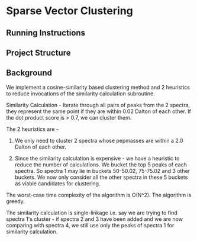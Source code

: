 # Sparse Vector Clustering

## Running Instructions

## Project Structure

## Background

We implement a cosine-similarity based clustering method and 2 heuristics to reduce invocations of the similarity calculation subroutine.

Similarity Calculation - Iterate through all pairs of peaks from the 2 spectra, they represent the same point if they are within 0.02 Dalton of each other. If the dot product score is > 0.7, we can cluster them.

The 2 heuristics are - 
1. We only need to cluster 2 spectra whose pepmasses are within a 2.0 Dalton  of each other.

2. Since the similarity calculation is expensive - we have a heuristic to reduce the number of calculations. We bucket the top 5 peaks of each spectra. So spectra 1 may lie in buckets 50-50.02, 75-75.02 and 3 other buckets. We now only consider all the other spectra in these 5 buckets as viable candidates for clustering.

The worst-case time complexity of the algorithm is O(N^2). The algorithm is greedy. 

The similarity calculation is single-linkage i.e. say we are trying to find spectra 1's cluster - if spectra 2 and 3 have been added and we are now comparing with spectra 4, we still use only the peaks of spectra 1 for similarity calculation.